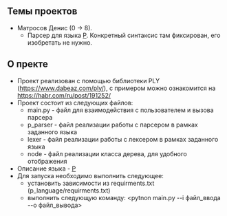 ## Темы проектов

* Матросов Денис (0 -> 8).
   * Парсер для языка [P](lang/P.md). Конкретный синтаксис там фиксирован, его изобретать не нужно.

## О пректе

* Проект реализован с помощью библиотеки PLY (https://www.dabeaz.com/ply/), с примером можно ознакомится на https://habr.com/ru/post/191252/
* Проект состоит из следующих файлов: 
  - main.py - файл для взаимодействия с пользователем и вызова парсера
  - p_parser - файл реализации работы с парсером в рамках заданного языка
  - lexer - файл реализации работы с лексером в рамках заданного языка
  - node - файл реализации класса дерева, для удобного отображения
* Описание языка - [P](lang/P.md)
* Для запуска необходимо выполнить следующее:
  - установить зависимости из requirments.txt (p_language/requirments.txt)
  - выполнить следующую команду: <pytnon main.py --i файл_ввода --o файл_вывода>  
